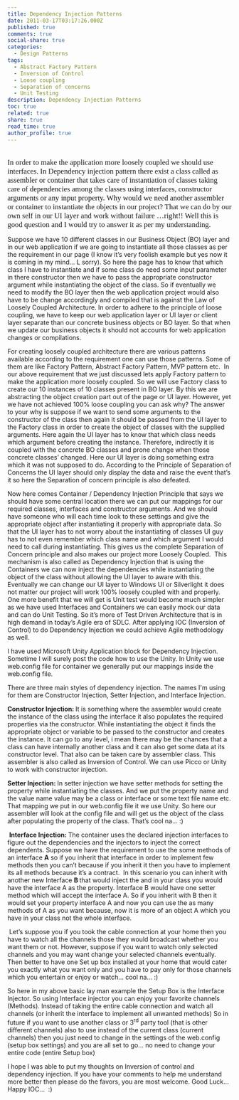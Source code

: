 ```yaml
---
title: Dependency Injection Patterns
date: 2011-03-17T03:17:26.000Z
published: true
comments: true
social-share: true
categories:
  - Design Patterns
tags:
  - Abstract Factory Pattern
  - Inversion of Control
  - Loose coupling
  - Separation of concerns
  - Unit Testing
description: Dependency Injection Patterns
toc: true
related: true
share: true
read_time: true
author_profile: true
---
```


<p>
				<span style="font-size:1.2em;font-family:calibri;"><br />
In order to make&nbsp;the application more loosely coupled we should use interfaces. In Dependency injection pattern there exist a class called as assembler or container that takes care of instantiation of classes taking care of dependencies among the classes using interfaces, constructor arguments or any input property. Why would we need another assembler or container to instantiate the objects in our project? That we can do by our own self in our UI layer and work without failure …right!! Well this is good question and I would try to answer it as per my understanding.</p>
<p>Suppose we have 10 different classes in our Business Object (BO) layer and in our web application if we are going to instantiate all those classes as per the requirement in our page (I know it’s very foolish example but yes now it is coming in my mind… L sorry). So here the page has to know that which class I have to instantiate and if some class do need some input parameter in there constructor then we have to pass the appropriate constructor argument while instantiating the object of the class. So if&nbsp;eventually we need to modify the BO layer then the web application project would also have to be change accordingly and compiled that is against the Law of Loosely Coupled Architecture. In order to adhere to the principle of loose coupling, we have to keep our web application layer or UI layer or client layer separate than our concrete business objects or BO layer. So that when we update our business objects it should not accounts for web application changes or compilations.</p>
<p>For creating loosely coupled architecture there are various patterns available according to the requirement one can use those patterns. Some of them are like Factory Pattern, Abstract Factory Pattern, MVP pattern etc.&nbsp; In our above requirement that we just discussed lets apply Factory pattern to make the application more loosely coupled. So we will use Factory class to create our 10 instances of 10 classes present in BO layer. By this we are abstracting the object creation part out of the page or UI layer. However, yet we have not achieved 100% loose coupling you can ask why? The answer to your why is suppose if we want to send some arguments to the constructor of the class then again it should be passed from the UI layer to the Factory class in order to create the object of classes with the supplied arguments. Here again the UI layer has to know that which class needs which argument before creating the instance. Therefore, indirectly it is coupled with the concrete BO classes and prone change when those concrete classes’ changed. Here our UI layer is doing something extra which it was not supposed to do. According to the Principle of Separation of Concerns the UI layer should only display the data and raise the event that’s it so here the Separation of concern principle is also defeated.</p>
<p>Now here comes Container / Dependency Injection Principle that says we should have some central location there we can put our mappings for our required classes, interfaces and constructor arguments. And we should have someone who will each time look to these settings and give the appropriate object after instantiating it properly with appropriate data. So that the UI layer has to not worry about the instantiating of classes UI guy has to not even remember which class name and which argument I would need to call during instantiating. This gives us the complete Separation of Concern principle and also makes our project more Loosely Coupled.&nbsp; This mechanism is also called as Dependency Injection that is using the Containers we can now inject the dependencies while instantiating the object of the class without allowing the UI layer to aware with this. Eventually we can change our UI layer to Windows UI or Silverlight it does not matter our project will work 100% loosely coupled with and properly. One more benefit that we will get is Unit test would become much simpler as we have used Interfaces and Containers we can easily mock our data and can do Unit Testing. So it’s more of Test Driven Architecture that is in high demand in today’s Agile era of SDLC. After applying IOC (Inversion of Control) to do Dependency Injection we could achieve Agile methodology as well.</p>
<p>I have used Microsoft Unity Application block for Dependency Injection. Sometime I will surely post the code how to use the Unity. In Unity we use web.config file for container we generally put our mappings inside the web.config file.</p>
<p>There are three main styles of dependency injection. The names I'm using for them are Constructor Injection, Setter Injection, and Interface Injection.</p>
<p><strong>Constructor Injection: </strong>It is something where the assembler would create the instance of the class using the interface it also populates the required properties via the constructor. While instantiating the object it finds the appropriate object or variable to be passed to the constructor and creates the instance. It can go to any level, i mean there may be the chances that a class can have internally another class and it can also get some data at its constructor level. That also can be taken care by assembler class. This assembler is also called as Inversion of Control. We can use Picco or Unity to work with constructor injection.</p>
<p><strong>Setter Injection: </strong>In setter injection we have setter methods for setting the property while instantiating the classes. And we put the property name and the value name value may be a class or interface or some text file name etc. That mapping we put in our web.config file it we use Unity. So here our assembler will look at the config file and will get us the object of the class after populating the property of the class. That’s cool na… :)</p>
<p>&nbsp;<strong>Interface Injection: </strong>The container uses the declared injection interfaces to figure out the dependencies and the injectors to inject the correct dependents. Suppose we have the requirement to use the some methods of an interface <strong>A</strong> so if you inherit that interface in order to implement few methods then you can’t because if you inherit it then you have to implement its all methods because it’s a contract.&nbsp; In this scenario you can inherit with another new Interface <strong>B </strong>that would inject the and in your class you would have the interface A as the property. Interface B would have one setter method which will accept the interface A. So if you inherit with B then it would set your property interface A and now you can use the as many methods of A as you want because, now it is more of an object A which you have in your class not the whole interface.</p>
<p>&nbsp;Let’s suppose you if you took the cable connection at your home then you have to watch all the channels those they would broadcast whether you want them or not. However, suppose if you want to watch only selected channels and you may want change your selected channels eventually. Then better to have one Set up box installed at your home that would cater you exactly what you want only and you have to pay only for those channels which you entertain or enjoy or watch… cool na… :)</p>
<p>So here in my above basic lay man example the Setup Box is the Interface Injector. So using Interface injector you can enjoy your favorite channels (Methods). Instead of taking the entire cable connection and watch all channels (or inherit the interface to implement all unwanted methods) So in future if you want to use another class or 3<sup>rd</sup> party tool (that is other different channels) also to use instead of the current class (current channels) then you just need to change in the settings of the web.config (setup box settings) and you are all set to go… no need to change your entire code (entire Setup box)</p>
<p>I hope I was able to put my thoughts on Inversion of control and dependency injection. If you have your comments to help me understand more better then please do the favors, you are most welcome. Good Luck… Happy IOC…&nbsp; :)<br />
</span>		</p>
